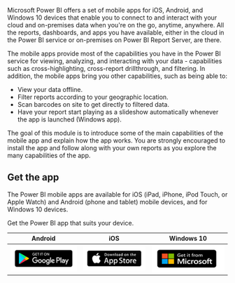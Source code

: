 Microsoft Power BI offers a set of mobile apps for iOS, Android, and Windows 10 devices that enable you to connect to and interact with your cloud and on-premises data when you're on the go, anytime, anywhere. All the reports, dashboards, and apps you have available, either in the cloud in the Power BI service or on-premises on Power BI Report Server, are there.

The mobile apps provide most of the capabilities you have in the Power BI service for viewing, analyzing, and interacting with your data - capabilities such as cross-highlighting, cross-report drillthrough, and filtering. In addition, the mobile apps bring you other capabilities, such as being able to:
* View your data offline.
* Filter reports according to your geographic location.
* Scan barcodes on site to get directly to filtered data.
* Have your report start playing as a slideshow automatically whenever the app is launched (Windows app).

The goal of this module is to introduce some of the main capabilities of the mobile app and explain how the app works. You are strongly encouraged to install the app and follow along with your own reports as you explore the many capabilities of the app.

## Get the app

The Power BI mobile apps are available for iOS (iPad, iPhone, iPod Touch, or Apple Watch) and Android (phone and tablet) mobile devices, and for Windows 10 devices.

Get the Power BI app that suits your device.


|Android  |iOS  |Windows 10  |
|---------|---------|---------|
|[![Image of link logo for Android app.](../media/1-power-bi-mobile-apps/android-store-hotlink.png)](https://go.microsoft.com/fwlink/?LinkId=544867)     |[![Image of link logo for iOS app.](../media/1-power-bi-mobile-apps/app-store-hotlink.png)](https://go.microsoft.com/fwlink/?LinkId=526218)         |[![Image of link logo for Windows 10 app.](../media/1-power-bi-mobile-apps/windows-store-hotlink.png)](https://go.microsoft.com/fwlink/?LinkId=526478)         |